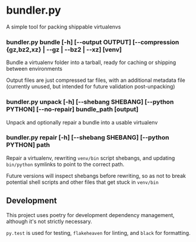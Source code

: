 bundler.py
==========

A simple tool for packing shippable virtualenvs

### bundler.py bundle [-h] [--output OUTPUT] [--compression {gz,bz2,xz} | --gz | --bz2 | --xz] [venv]

Bundle a virtualenv folder into a tarball, ready for caching or shipping between environments

Output files are just compressed tar files, with an additional metadata file (currently unused, but 
intended for future validation post-unpacking)

### bundler.py unpack [-h] [--shebang SHEBANG] [--python PYTHON] [--no-repair] bundle_path [output]

Unpack and optionally repair a bundle into a usable virtualenv

### bundler.py repair [-h] [--shebang SHEBANG] [--python PYTHON] path

Repair a virtualenv, rewriting `venv/bin` script shebangs, and updating `bin/python` symlinks to point
to the correct path.

Future versions will inspect shebangs before rewriting, so as not to break potential shell scripts
and other files that get stuck in `venv/bin`

## Development

This project uses poetry for development dependency management, although it's not strictly necessary.

`py.test` is used for testing, `flakeheaven` for linting, and `black` for formatting.

